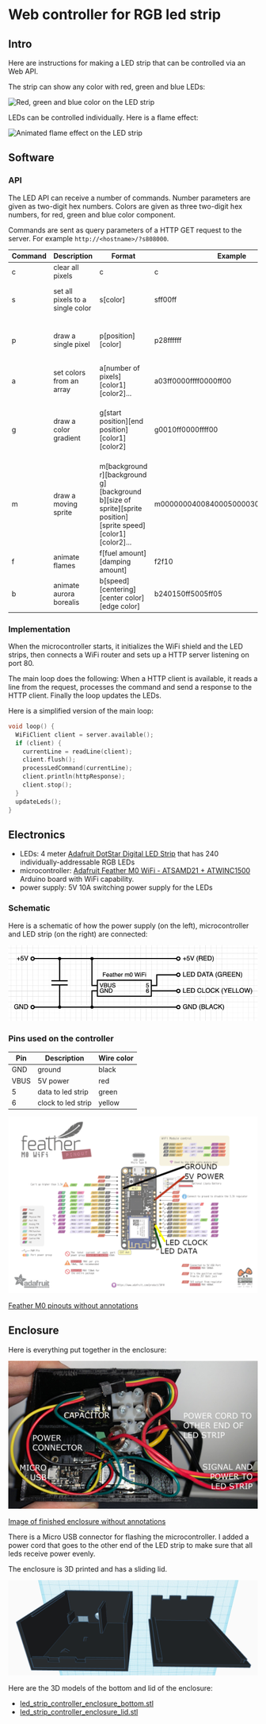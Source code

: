 # Web controller for RGB led strip

## Intro

Here are instructions for making a LED strip that can be controlled via an Web API.

The strip can show any color with red, green and blue LEDs:

![Red, green and blue color on the LED strip](https://raw.githubusercontent.com/mtreinik/led-strip-controller/main/images/colors.gif)

LEDs can be controlled individually. Here is a flame effect:

![Animated flame effect on the LED strip](https://raw.githubusercontent.com/mtreinik/led-strip-controller/main/images/flames.gif)

## Software

### API

The LED API can receive a number of commands. Number parameters are given 
as two-digit hex numbers. Colors are given as three two-digit hex numbers, 
for red, green and blue color component.

Commands are sent as query parameters of a HTTP GET request to the
server. For example `http://<hostname>/?s808000`.


| Command | Description | Format | Example | Explanation |
|---------|-------------|--------|---------|------------------------|
| c       | clear all pixels | c | c | turns off all pixels |
| s       | set all pixels to a single color | s[color] | sff00ff | set all pixels to bright magenta |
| p       | draw a single pixel | p[position][color] | p28ffffff | set pixel number 40 (0x28 in hex) to white |
| a       | set colors from an array | a[number of pixels][color1][color2]... | a03ff0000ffff0000ff00 | set three colors: red, yellow and green |
| g       | draw a color gradient | g[start position][end position][color1][color2] | g0010ff0000ffff00 | draw a 16 pixel gradient from red to yellow at the start of the led strip |
| m       | draw a moving sprite | m[background r][background g][background b][size of sprite][sprite position][sprite speed][color1][color2]... | m000000040084000500003000006000ffffff | animate a white pixel with green fading tail quite slowly slowly on a black background |
| f       | animate flames        | f[fuel amount][damping amount] | f2f10 | 
| b       | animate aurora borealis | b[speed][centering][center color][edge color] | b240150ff5005ff05 |

### Implementation

When the microcontroller starts, it initializes the WiFi shield and the LED 
strips, then connects a WiFi router and sets up a HTTP server listening on 
port 80.

The main loop does the following: When a HTTP client is available, it reads 
a line from the request, processes the command and send a response to the 
HTTP client. Finally the loop updates the LEDs.

Here is a simplified version of the main loop:

```cpp
void loop() {
  WiFiClient client = server.available();
  if (client) {                      
    currentLine = readLine(client);
    client.flush();
    processLedCommand(currentLine);      
    client.println(httpResponse);
    client.stop();
  }
  updateLeds();
}
```

## Electronics

* LEDs: 4 meter [Adafruit DotStar Digital LED
Strip](https://www.adafruit.com/product/2239?length=4) that has 240
individually-addressable RGB LEDs
* microcontroller: [Adafruit
Feather M0 WiFi - ATSAMD21 +
ATWINC1500](https://www.adafruit.com/product/3010) Arduino board with
WiFi capability.
* power supply: 5V 10A switching power supply for the LEDs

### Schematic

Here is a schematic of how the power supply (on the left),
microcontroller and LED strip (on the right) are connected:

![Schematic of the control circuitry](https://raw.githubusercontent.com/mtreinik/led-strip-controller/main/images/schematic.png)

### Pins used on the controller

| Pin | Description           |Wire color | 
|-----|-----------------------|-----------|
|GND  | ground                | black     |
|VBUS | 5V power              | red       |
|5    | data to led strip     | green     |
|6    | clock to led strip    | yellow    |

![Feather M0 annotated with pins in use](https://raw.githubusercontent.com/mtreinik/led-strip-controller/main/images/feather.png)

[Feather M0 pinouts without annotations](https://raw.githubusercontent.com/mtreinik/led-strip-controller/main/images/feather_m0_wifi_pinout_v1.2-1.png)

## Enclosure

Here is everything put together in the enclosure:

![Finished enclosure with all electronics](https://raw.githubusercontent.com/mtreinik/led-strip-controller/main/images/finished-annotated.jpg)

[Image of finished enclosure without annotations](https://raw.githubusercontent.com/mtreinik/led-strip-controller/main/images/finished.jpg)

There is a Micro USB connector for flashing the microcontroller. I
added a power cord that goes to the other end of the LED strip to make
sure that all leds receive power evenly.

The enclosure is 3D printed and has a sliding lid.

![Enclosure for LED controller electronics](https://raw.githubusercontent.com/mtreinik/led-strip-controller/main/images/enclosure.png)

Here are the 3D models of the bottom and lid of the enclosure:

- [led_strip_controller_enclosure_bottom.stl](https://raw.githubusercontent.com/mtreinik/led-strip-controller/main/models/led_strip_controller_enclosure_bottom.stl)
- [led_strip_controller_enclosure_lid.stl](https://raw.githubusercontent.com/mtreinik/led-strip-controller/main/models/led_strip_controller_enclosure_lid.stl)

